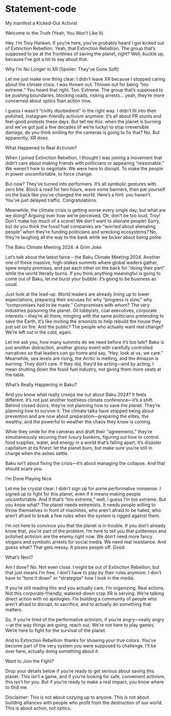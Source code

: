 # Statement-code
My manifest
a Kicked-Out Activist

Welcome to the Truth (Yeah, You Won’t Like It)

Hey. I’m Troy Hanken. If you’re here, you’ve probably heard I got kicked out of Extinction Rebellion. Yeah, that Extinction Rebellion. The group that’s supposed to be at the frontlines of saving the planet, right? Well, buckle up, because I’ve got a lot to say about that.

Why I’m No Longer in XR (Spoiler: They’ve Gone Soft)

Let me just make one thing clear: I didn’t leave XR because I stopped caring about the climate crisis. I was thrown out. Thrown out for being “too extreme.” You heard that right. Too. Extreme. The group that’s supposed to be pushing boundaries, blocking roads, risking arrests... yeah, they’re more concerned about optics than action now.

I guess I wasn’t “civilly disobedient” in the right way. I didn’t fit into their polished, Instagram-friendly activism anymore. It’s all about PR stunts and feel-good protests these days. But tell me this: when the planet is burning and we’ve got just a few decades (if we’re lucky) to stop irreversible damage, do you think smiling for the cameras is going to fix that? No. But apparently, XR does.

What Happened to Real Activism?

When I joined Extinction Rebellion, I thought I was joining a movement that didn’t care about making friends with politicians or appearing “reasonable.” We weren’t here to negotiate. We were here to disrupt. To make the people in power uncomfortable, to force change.

But now? They’ve turned into performers. It’s all symbolic gestures with zero bite. Block a road for two hours, wave some banners, then pat yourself on the back like you’ve changed the world. Here’s a hint: you haven’t. You’ve just delayed traffic. Congratulations.

Meanwhile, the climate crisis is getting worse every single day, but what are we doing? Arguing over how we’re perceived. Oh, don’t be too loud, Troy! Don’t make too much of a scene! We don’t want to alienate people! Sorry, but do you think the fossil fuel companies are “worried about alienating people” when they’re funding politicians and wrecking ecosystems? No, they’re laughing all the way to the bank while we bicker about being polite.

The Baku Climate Meeting 2024: A Grim Joke

Let’s talk about the latest farce – the Baku Climate Meeting 2024. Another one of these massive, high-stakes summits where global leaders gather, spew empty promises, and pat each other on the back for “doing their part” while the world literally burns. If you think anything meaningful is going to come out of Baku, let me burst your bubble: it’s going to be business as usual.

Just look at the lead-up. World leaders are already lining up to lower expectations, preparing their excuses for why “progress is slow,” why “compromises had to be made.” Compromises with whom? The very industries poisoning the planet. Oil lobbyists, coal executives, corporate interests – they’re all there, mingling with the same politicians pretending to save the Earth. It’s like inviting the arsonists to help rebuild the house they just set on fire. And the public? The people who actually want real change? We’re left out in the cold, again.

Let me ask you, how many summits do we need before it’s too late? Baku is just another distraction, another glossy event with carefully controlled narratives so that leaders can go home and say, “Hey, look at us, we care.” Meanwhile, sea levels are rising, the Arctic is melting, and the Amazon is burning. They don’t care. If they did, they’d be acting—and by acting, I mean shutting down the fossil fuel industry, not giving them more seats at the table.

What’s Really Happening in Baku?

And you know what really creeps me out about Baku 2024? It feels different. It’s not just another toothless climate conference—it’s a shift. Behind closed doors, they’re not planning how to save the planet. They’re planning how to survive it. The climate talks have stopped being about prevention and are now about preparation—preparing the elites, the wealthy, and the powerful to weather the chaos they know is coming.

While they smile for the cameras and draft their “agreements,” they’re simultaneously securing their luxury bunkers, figuring out how to control food supplies, water, and energy in a world that’s falling apart. It’s disaster capitalism at its finest: let the planet burn, but make sure you’re still in charge when the ashes settle.

Baku isn’t about fixing the crisis—it’s about managing the collapse. And that should scare you.

I’m Done Playing Nice

Let me be crystal clear: I didn’t sign up for some performative nonsense. I signed up to fight for this planet, even if it means making people uncomfortable. And if that’s “too extreme,” well, I guess I’m too extreme. But you know what? The planet needs extremists. It needs people willing to throw themselves in front of machines, who aren’t afraid to be hated, who aren’t afraid to break a few rules when the system is rigged against them.

I’m not here to convince you that the planet is in trouble. If you don’t already know that, you’re part of the problem. I’m here to tell you that politeness and polished activism are the enemy right now. We don’t need more fancy slogans and symbolic arrests for social media. We need real resistance. And guess what? That gets messy. It pisses people off. Good.

What’s Next?

Am I done? No. Not even close. I might be out of Extinction Rebellion, but that just means I’m free. I don’t have to play by their rules anymore. I don’t have to “tone it down” or “strategize” how I look in the media.

If you’re still reading this and you actually care, I’m organizing. Real actions. Not this corporate-friendly, watered-down crap XR is serving. We’re talking direct action with no apologies. I’m building a community of people who aren’t afraid to disrupt, to sacrifice, and to actually do something that matters.

So, if you’re tired of the performative activism, if you’re angry—really angry—at the way things are going, reach out. We’re not here to play games. We’re here to fight for the survival of the planet.

And to Extinction Rebellion: thanks for showing your true colors. You’ve become part of the very system you were supposed to challenge. I’ll be over here, actually doing something about it.

Want to Join the Fight?

Drop your details below if you’re ready to get serious about saving this planet. This isn’t a game, and if you’re looking for safe, convenient activism, this isn’t for you. But if you’re ready to make a real impact, you know where to find me.

Disclaimer: This is not about cozying up to anyone. This is not about building alliances with people who profit from the destruction of our world. This is about action, not optics.
